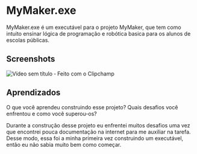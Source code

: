# MyMaker.exe

MyMaker.exe é um executável para o projeto MyMaker, que tem como intuito ensinar lógica de programação e robótica basica para os alunos de escolas públicas.


## Screenshots


![Vídeo sem título ‐ Feito com o Clipchamp](https://github.com/IllanoAyala/Executavel/assets/92798837/30550060-546d-4646-8fd3-541b5b4a5ca3)



## Aprendizados

O que você aprendeu construindo esse projeto? Quais desafios você enfrentou e como você superou-os?

Durante a construção desse projeto eu enfrentei muitos desafios uma vez que encontrei pouca documentação na internet para me auxiliar na tarefa. Desse modo, essa foi a minha primeira vez construindo um executável, então eu não sabia muito bem como começar.
